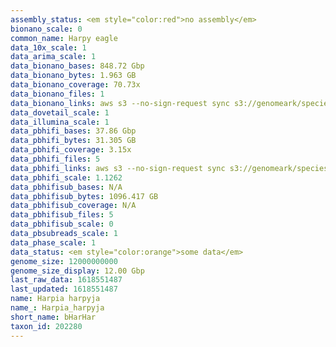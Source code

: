 ```yaml
---
assembly_status: <em style="color:red">no assembly</em>
bionano_scale: 0
common_name: Harpy eagle
data_10x_scale: 1
data_arima_scale: 1
data_bionano_bases: 848.72 Gbp
data_bionano_bytes: 1.963 GB
data_bionano_coverage: 70.73x
data_bionano_files: 1
data_bionano_links: aws s3 --no-sign-request sync s3://genomeark/species/Harpia_harpyja/bHarHar1/genomic_data/bionano/ .<br>
data_dovetail_scale: 1
data_illumina_scale: 1
data_pbhifi_bases: 37.86 Gbp
data_pbhifi_bytes: 31.305 GB
data_pbhifi_coverage: 3.15x
data_pbhifi_files: 5
data_pbhifi_links: aws s3 --no-sign-request sync s3://genomeark/species/Harpia_harpyja/bHarHar1/genomic_data/pacbio/ . --exclude "*subreads.bam*"<br>
data_pbhifi_scale: 1.1262
data_pbhifisub_bases: N/A
data_pbhifisub_bytes: 1096.417 GB
data_pbhifisub_coverage: N/A
data_pbhifisub_files: 5
data_pbhifisub_scale: 0
data_pbsubreads_scale: 1
data_phase_scale: 1
data_status: <em style="color:orange">some data</em>
genome_size: 12000000000
genome_size_display: 12.00 Gbp
last_raw_data: 1618551487
last_updated: 1618551487
name: Harpia harpyja
name_: Harpia_harpyja
short_name: bHarHar
taxon_id: 202280
---
```

